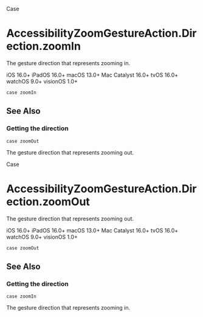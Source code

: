 Case

# AccessibilityZoomGestureAction.Direction.zoomIn

The gesture direction that represents zooming in.

iOS 16.0+  iPadOS 16.0+  macOS 13.0+  Mac Catalyst 16.0+  tvOS 16.0+  watchOS
9.0+  visionOS 1.0+

    
    
    case zoomIn

## See Also

### Getting the direction

`case zoomOut`

The gesture direction that represents zooming out.

Case

# AccessibilityZoomGestureAction.Direction.zoomOut

The gesture direction that represents zooming out.

iOS 16.0+  iPadOS 16.0+  macOS 13.0+  Mac Catalyst 16.0+  tvOS 16.0+  watchOS
9.0+  visionOS 1.0+

    
    
    case zoomOut

## See Also

### Getting the direction

`case zoomIn`

The gesture direction that represents zooming in.


